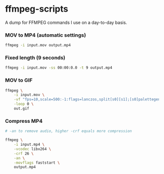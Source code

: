 # ffmpeg-scripts

A dump for FFMPEG commands I use on a day-to-day basis.

### MOV to MP4 (automatic settings)
```bash
ffmpeg -i input.mov output.mp4
```


### Fixed length (9 seconds)
```bash
ffmpeg -i input.mov -ss 00:00:0.0 -t 9 output.mp4
```

### MOV to GIF
```bash
ffmpeg \
    -i input.mov \
    -vf "fps=10,scale=500:-1:flags=lanczos,split[s0][s1];[s0]palettegen[p];[s1][p]paletteuse" \
    -loop 0 \
    out.gif
```

### Compress MP4
```bash
# -an to remove audio, higher -crf equals more compression

ffmpeg \
    -i input.mp4 \
    -vcodec libx264 \
    -crf 26 \
    -an \
    -movflags faststart \
    output.mp4
```
